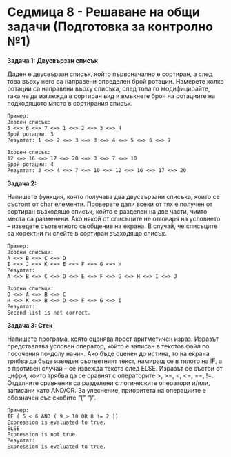 # Седмица 8 - Решаване на общи задачи (Подготовка за контролно №1)

**Задача 1: Двусвързан списък**

Даден е двусвързан списък, който първоначално е сортиран, а след това върху него са направени определен брой ротации. Намерете колко ротации са направени върху списъка, след това го модифицирайте, така че да изглежда в сортиран вид и вмъкнете броя на ротациите на подходящото място в сортирания списък. 

```
Пример:
Входен списък:
5 <=> 6 <=> 7 <=> 1 <=> 2 <=> 3 <=> 4
Брой ротации: 3
Резултат: 1 <=> 2 <=> 3 <=> 3 <=> 4 <=> 5 <=> 6 <=> 7

Входен списък:
12 <=> 16 <=> 17 <=> 20 <=> 3 <=> 7 <=> 10
Брой ротации: 4
Резултат: 3 <=> 4 <=> 7 <=> 10 <=> 12 <=> 16 <=> 17 <=> 20
```

**Задача 2:**

Напишете функция, която получава два двусвързани списъка, които се състоят от char елементи. Проверете дали всеки от тях е получен от сортиран възходящо списък, който е разделен на две части, чиито места са разменени. Ако някой от списъците не отговаря на условието – изведете съответното съобщение на екрана. В случай, че списъците са коректни ги слейте в сортиран възходящо списък.

```
Пример:
Входни списъци:
A <=> B <=> C <=> D
I <=> J <=> K <=> E <=> F <=> G <=> H
Резултат:
A <=> B <=> C <=> D <=> E <=> F <=> G <=> H <=> I <=> J

Входни списъци:
O <=> A <=> B <=> C 
H <=> K <=> B <=> D <=> F <=> G <=> I
Резултат:
Second list is not correct.
```

**Задача 3: Стек**

Напишете програма, която оценява прост аритметичен израз. Изразът представлява условен оператор, който е записан в текстов файл по посочения по-долу начин. Ако бъде оценен до истина, то на екрана трябва да бъде изведен съответният текст, намиращ се в тялото на IF, а в противен случай – се извежда текста след ELSE. Изразът се състои от цифри, които трябва да се сравнят с операторите >, >=, <, <=, ==, !=. Отделните сравнения са разделени с логическите оператори и/или, записани като AND/OR. За улеснение, приоритета на операциите е обозначен със скобите “(” “)”.

```
Пример:
IF ( 5 < 6 AND ( 9 > 10 OR 8 != 2 ))
Expression is evaluated to true.
ELSE
Expression is not true.
Резултат:
Expression is evaluated to true.
```
